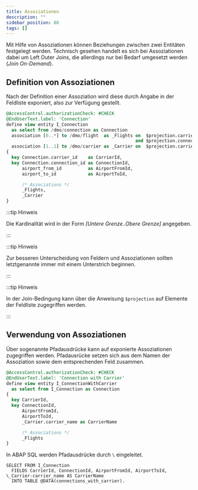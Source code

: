 ```yaml
---
title: Assoziationen
description: ""
sidebar_position: 80
tags: []
---
```


Mit Hilfe von Assoziationen können Beziehungen zwischen zwei Entitäten festgelegt werden. Technisch gesehen handelt es sich bei Assoziationen dabei um Left Outer Joins, die allerdings nur bei Bedarf umgesetzt werden (_Join On-Demand_).

## Definition von Assoziationen

Nach der Definition einer Assoziation wird diese durch Angabe in der Feldliste exponiert, also zur Verfügung gestellt.

```sql showLineNumbers
@AccessControl.authorizationCheck: #CHECK
@EndUserText.label: 'Connection'
define view entity I_Connection
  as select from /dmo/connection as Connection
  association [0..*] to /dmo/flight  as _Flights on  $projection.carrier_id    = _Flights.carrier_id
                                                 and $projection.connection_id = _Flights.connection_id
  association [1..1] to /dmo/carrier as _Carrier on  $projection.carrier_id = _Carrier.carrier_id
{
  key Connection.carrier_id    as CarrierId,
  key Connection.connection_id as ConnectionId,
      airport_from_id          as AirportFromId,
      airport_to_id            as AirportToId,

      /* Associations */
      _Flights,
      _Carrier
}
```

:::tip Hinweis

Die Kardinalität wird in der Form _[Untere Grenze..Obere Grenze]_ angegeben.

:::

:::tip Hinweis

Zur besseren Unterscheidung von Feldern und Assoziationen sollten letztgenannte immer mit einem Unterstrich beginnen.

:::

:::tip Hinweis

In der Join-Bedingung kann über die Anweisung `$projection` auf Elemente der Feldliste zugegriffen werden.

:::

## Verwendung von Assoziationen

Über sogenannte Pfadausdrücke kann auf exponierte Assoziationen zugegriffen werden. Pfadausrücke setzen sich aus dem Namen der Assoziation sowie dem entsprechenden Feld zusammen.

```sql showLineNumbers
@AccessControl.authorizationCheck: #CHECK
@EndUserText.label: 'Connection with Carrier'
define view entity I_ConnectionWithCarrier
  as select from I_Connection as Connection
{
  key CarrierId,
  key ConnectionId,
      AirportFromId,
      AirportToId,
      _Carrier.carrier_name as CarrierName

      /* Associations */
      _Flights
}
```

In ABAP SQL werden Pfadausdrücke durch `\` eingeleitet.

```abap shwoLineNumbers
SELECT FROM I_Connection
  FIELDS CarrierId, ConnectionId, AirportFromId, AirportToId, \_Carrier-carrier_name AS CarrierName
  INTO TABLE @DATA(connections_with_carrier).
```

